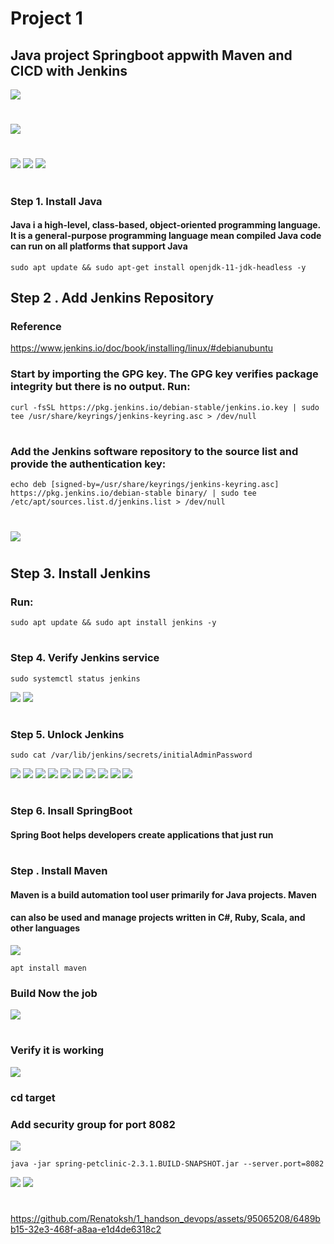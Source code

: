 #
# Project 1
## Java project Springboot appwith Maven and CICD with Jenkins
![](./img/EC2_Instance_Ubuntu.PNG)
#
![](./img/EC2_settings.PNG)
#
![](./img/EC2_settings1.PNG)
![](./img/EC2_settings2.PNG)
![](./img/EC2_settings_summary.PNG)
#
### Step 1. Install Java
#### Java i a high-level, class-based, object-oriented programming language. It is a general-purpose programming language mean compiled Java code can run on all platforms that support Java
```
sudo apt update && sudo apt-get install openjdk-11-jdk-headless -y
```
## Step 2 . Add Jenkins Repository
### Reference
https://www.jenkins.io/doc/book/installing/linux/#debianubuntu
### Start by importing the GPG key. The GPG key verifies package integrity but there is no output. Run:
```
curl -fsSL https://pkg.jenkins.io/debian-stable/jenkins.io.key | sudo tee /usr/share/keyrings/jenkins-keyring.asc > /dev/null
```
#
### Add the Jenkins software repository to the source list and provide the authentication key:
```
echo deb [signed-by=/usr/share/keyrings/jenkins-keyring.asc] https://pkg.jenkins.io/debian-stable binary/ | sudo tee /etc/apt/sources.list.d/jenkins.list > /dev/null
```
#
![](./img/Add_jenkins_repository.PNG)
#
## Step 3. Install Jenkins
### Run:
```
sudo apt update && sudo apt install jenkins -y
```
#
### Step 4. Verify Jenkins service
```
sudo systemctl status jenkins
```
![](./img/Verify_Jenkins_service.PNG)
![](./img/Unlock_Jenkins.PNG)
#
### Step 5. Unlock Jenkins
```
sudo cat /var/lib/jenkins/secrets/initialAdminPassword
```
![](./img/Unlock_Jenkins_pass.PNG)
![](./img/Geting_Started_Jenkins.PNG)
![](./img/Create_first_Admin_User.PNG)
![](./img/Instance_Config.PNG)
![](./img/Jenkins_Ready.PNG)
![](./img/Create_New_Job.PNG)
![](./img/Create_Freestyle_project.PNG)
![](./img/Config_Github_Repo.PNG)
![](./img/Running_Job.PNG)
![](./img/Repo_onJenkins_Server.PNG)

#
### Step 6. Insall SpringBoot
#### Spring Boot helps developers create applications that just run



#
### Step . Install Maven
#### Maven is a build automation tool user primarily for Java projects. Maven
#### can also be used and manage projects written in C#, Ruby, Scala, and other languages
![](./img/maven_package.PNG)
```
apt install maven
```
### Build Now the job 
![](./img/Success.PNG)
#
### Verify it is working
![](./img/verify_is_working.PNG)
### cd target
### Add security group for port 8082
![](./img/secgroup_8082.PNG)
```
java -jar spring-petclinic-2.3.1.BUILD-SNAPSHOT.jar --server.port=8082
```
![](./img/running_jar_file.PNG)
![](./img/Spring_webpage.PNG)
#
https://github.com/Renatoksh/1_handson_devops/assets/95065208/6489bb15-32e3-468f-a8aa-e1d4de6318c2
